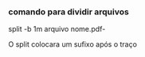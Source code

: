 ### comando para dividir arquivos

split -b 1m arquivo nome.pdf-

O split colocara um sufixo após o traço
